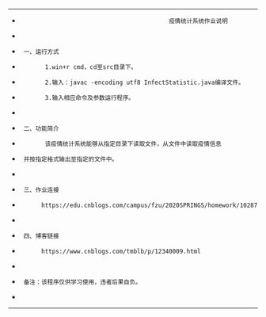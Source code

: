 ****************************************************************************************
*                                               疫情统计系统作业说明
* 
*      一、运行方式
*            1.win+r cmd，cd至src目录下。
*            2.输入：javac -encoding utf8 InfectStatistic.java编译文件。
*            3.输入相应命令及参数运行程序。
*  
*      二、功能简介
*            该疫情统计系统能够从指定目录下读取文件，从文件中读取疫情信息
*      并按指定格式输出至指定的文件中。
*  
*      三、作业连接 
*           https://edu.cnblogs.com/campus/fzu/2020SPRINGS/homework/10287
*
*      四、博客链接
*           https://www.cnblogs.com/tmblb/p/12340009.html
* 
*      备注：该程序仅供学习使用，违者后果自负。
* 
****************************************************************************************